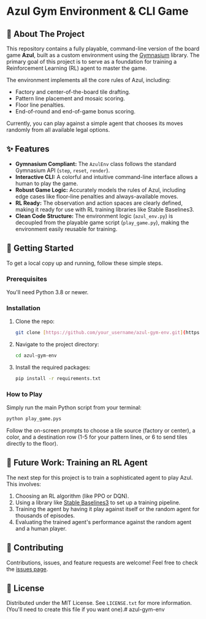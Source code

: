 # Azul Gym Environment & CLI Game

## 📖 About The Project

This repository contains a fully playable, command-line version of the board game **Azul**, built as a custom environment using the [Gymnasium](https://gymnasium.farama.org/) library. The primary goal of this project is to serve as a foundation for training a Reinforcement Learning (RL) agent to master the game.

The environment implements all the core rules of Azul, including:
* Factory and center-of-the-board tile drafting.
* Pattern line placement and mosaic scoring.
* Floor line penalties.
* End-of-round and end-of-game bonus scoring.

Currently, you can play against a simple agent that chooses its moves randomly from all available legal options.

## ✨ Features

* **Gymnasium Compliant:** The `AzulEnv` class follows the standard Gymnasium API (`step`, `reset`, `render`).
* **Interactive CLI:** A colorful and intuitive command-line interface allows a human to play the game.
* **Robust Game Logic:** Accurately models the rules of Azul, including edge cases like floor-line penalties and always-available moves.
* **RL Ready:** The observation and action spaces are clearly defined, making it ready for use with RL training libraries like Stable Baselines3.
* **Clean Code Structure:** The environment logic (`azul_env.py`) is decoupled from the playable game script (`play_game.py`), making the environment easily reusable for training.

## 🚀 Getting Started

To get a local copy up and running, follow these simple steps.

### Prerequisites

You'll need Python 3.8 or newer.

### Installation

1.  Clone the repo:
    ```sh
    git clone [https://github.com/your_username/azul-gym-env.git](https://github.com/your_username/azul-gym-env.git)
    ```
2.  Navigate to the project directory:
    ```sh
    cd azul-gym-env
    ```
3.  Install the required packages:
    ```sh
    pip install -r requirements.txt
    ```

### How to Play

Simply run the main Python script from your terminal:

```sh
python play_game.pys
```

Follow the on-screen prompts to choose a tile source (factory or center), a color, and a destination row (1-5 for your pattern lines, or 6 to send tiles directly to the floor).

## 🤖 Future Work: Training an RL Agent

The next step for this project is to train a sophisticated agent to play Azul. This involves:
1.  Choosing an RL algorithm (like PPO or DQN).
2.  Using a library like [Stable Baselines3](https://github.com/DLR-RM/stable-baselines3) to set up a training pipeline.
3.  Training the agent by having it play against itself or the random agent for thousands of episodes.
4.  Evaluating the trained agent's performance against the random agent and a human player.

## 🤝 Contributing

Contributions, issues, and feature requests are welcome! Feel free to check the [issues page](https://github.com/your_username/azul-gym-env/issues).

## 📄 License

Distributed under the MIT License. See `LICENSE.txt` for more information. (You'll need to create this file if you want one).#   a z u l - g y m - e n v  
 
